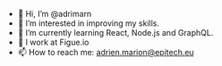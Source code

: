 - 👋 Hi, I’m @adrimarn
- 👀 I’m interested in improving my skills.
- 🌱 I’m currently learning React, Node.js and GraphQL.
- 💼 I work at Figue.io
- 📫 How to reach me: adrien.marion@epitech.eu
